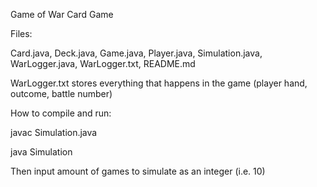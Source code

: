 Game of War Card Game

Files:

   Card.java, 
   Deck.java, 
   Game.java, 
   Player.java, 
   Simulation.java, 
   WarLogger.java,
   WarLogger.txt,
   README.md 

   WarLogger.txt stores everything that happens in the game (player hand, outcome, battle number)

How to compile and run:

   javac Simulation.java

   java Simulation

   Then input amount of games to simulate as an integer (i.e. 10)